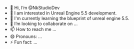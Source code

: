 - 👋 Hi, I’m @NkStudioDev
- 👀 I am interested in Unreal Engine 5.5 development.
- 🌱 I'm currently learning the blueprint of unreal engine 5.5.
- 💞️ I’m looking to collaborate on ...
- 📫 How to reach me ...
- 😄 Pronouns: ...
- ⚡ Fun fact: ...

<!---
NkStudioDev/NkStudioDev is a ✨ special ✨ repository because its `README.md` (this file) appears on your GitHub profile.
You can click the Preview link to take a look at your changes.
--->
